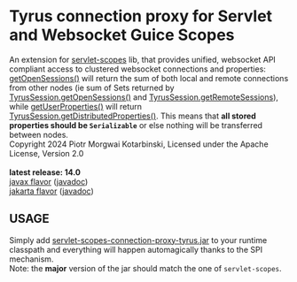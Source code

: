 # Tyrus connection proxy for Servlet and Websocket Guice Scopes

An extension for [servlet-scopes](https://github.com/morgwai/servlet-scopes) lib, that provides unified, websocket API compliant access to clustered websocket connections and properties: [getOpenSessions()](https://javadoc.io/static/jakarta.websocket/jakarta.websocket-api/2.0.0/jakarta/websocket/Session.html#getOpenSessions--) will return the sum of both local and remote connections from other nodes (ie sum of Sets returned by [TyrusSession.getOpenSessions()](https://eclipse-ee4j.github.io/tyrus-project.github.io/apidocs/latest20x/org/glassfish/tyrus/core/TyrusSession.html#getOpenSessions()) and [TyrusSession.getRemoteSessions](https://eclipse-ee4j.github.io/tyrus-project.github.io/apidocs/latest20x/org/glassfish/tyrus/core/TyrusSession.html#getRemoteSessions())), while [getUserProperties()](https://javadoc.io/static/jakarta.websocket/jakarta.websocket-api/2.0.0/jakarta/websocket/Session.html#getUserProperties--) will return [TyrusSession.getDistributedProperties()](https://eclipse-ee4j.github.io/tyrus-project.github.io/apidocs/latest20x/org/glassfish/tyrus/core/TyrusSession.html#getDistributedProperties()). This means that **all stored properties should be `Serializable`** or else nothing will be transferred between nodes.<br/>
Copyright 2024 Piotr Morgwai Kotarbinski, Licensed under the Apache License, Version 2.0<br/>
<br/>
**latest release: 14.0**<br/>
[javax flavor](https://search.maven.org/artifact/pl.morgwai.base/servlet-scopes-connection-proxy-tyrus/14.0-javax/jar)
([javadoc](https://javadoc.io/doc/pl.morgwai.base/servlet-scopes-connection-proxy-tyrus/14.0-javax))<br/>
[jakarta flavor](https://search.maven.org/artifact/pl.morgwai.base/servlet-scopes-connection-proxy-tyrus/14.0-jakarta/jar)
([javadoc](https://javadoc.io/doc/pl.morgwai.base/servlet-scopes-connection-proxy-tyrus/14.0-jakarta))



## USAGE

Simply add [servlet-scopes-connection-proxy-tyrus.jar](https://search.maven.org/artifact/pl.morgwai.base/servlet-scopes-connection-proxy-tyrus/) to your runtime classpath and everything will happen automagically thanks to the SPI mechanism.<br>
Note: the **major** version of the jar should match the one of `servlet-scopes`.
